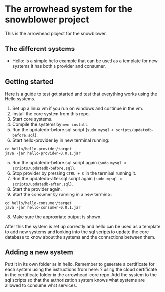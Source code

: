 # The arrowhead system for the snowblower project
This is the arrowhead project for the snowblower.

## The different systems
- Hello: Is a simple hello example that can be used as a template for new systems it has both a provider and consumer.

## Getting started
Here is a guide to test get started and test that everything works using the Hello systems.
1. Set up a linux vm if you run on windows and continue in the vm.
2. Install the core system from this repo.
2. Start core systems.
2. Compile the systems by `mvn install`.
3. Run the updatedb-before.sql script (`sudo mysql < scripts/updatedb-before.sql`).
4. Start hello-provider by in new terminal running:
```
cd hello/hello-provider/target
java -jar hello-provider-0.0.1.jar
```
5. Run the updatedb-before.sql script again (`sudo mysql < scripts/updatedb-before.sql`).
5. Stop provider by pressing `CTRL + C` in the terminal running it.
5. Run the updatedb-after.sql script again (`sudo mysql < scripts/updatedb-after.sql`).
6. Start the provider again.
7. Start the consumer by running in a new terminal:
```
cd hello/hello-consumer/target
java -jar hello-consumer-0.0.1.jar
```
8. Make sure the appropriate output is shown.

After this the system is set up correctly and hello can be used as a template to add new systems and looking into the sql scripts to update the core database to know about the systems and the connections between them.

## Adding a new system
Putt it in its own folder as in hello.
Remember to generate a certificate for each system using the instructions from here: ? using the cloud certificate in the certificate folder in the arrowhead-core repo.
Add the system to the sql scripts so that the authorization system knows what systems are allowed to consume what services.